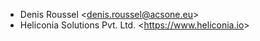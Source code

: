 - Denis Roussel \<<denis.roussel@acsone.eu>\>
- Heliconia Solutions Pvt. Ltd. \<<https://www.heliconia.io>\>
